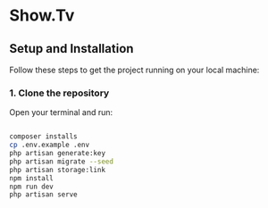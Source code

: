# Show.Tv


## Setup and Installation

Follow these steps to get the project running on your local machine:

### 1. Clone the repository

Open your terminal and run:

```bash

composer installs
cp .env.example .env
php artisan generate:key
php artisan migrate --seed
php artisan storage:link
npm install
npm run dev
php artisan serve



